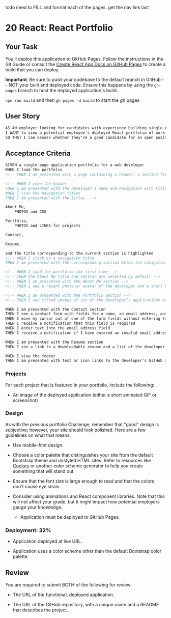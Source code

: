 todo 
need to FILL and format each of the pages. get the nav link last 

# 20 React: React Portfolio

## Your Task

You’ll deploy this application to GitHub Pages. Follow the instructions in the Git Guide or consult the [Create React App Docs on GitHub Pages](https://create-react-app.dev/docs/deployment/#github-pages) to create a build that you can deploy.

**Important**: Be sure to push your codebase to the default branch in GitHub -- NOT your built and deployed code. Ensure this happens by using the `gh-pages` branch to host the deployed application's build.

`npm run build` and then `gh-pages -d build` to start the gh pages

## User Story

```md
AS AN employer looking for candidates with experience building single-page applications
I WANT to view a potential employee's deployed React portfolio of work samples
SO THAT I can assess whether they're a good candidate for an open position
```

## Acceptance Criteria

```md
GIVEN a single-page application portfolio for a web developer
WHEN I load the portfolio
<!-- THEN I am presented with a page containing a header, a section for content, and a footer -->

<!-- WHEN I view the header
THEN I am presented with the developer's name and navigation with titles corresponding to different sections of the portfolio
WHEN I view the navigation titles
THEN I am presented with the titles  -->

About Me, 
    PHOTOS and CSS

Portfolio, 
    PHOTOS and LINKS for projects

Contact,

Resume, 

and the title corresponding to the current section is highlighted 
<!-- WHEN I click on a navigation title
THEN I am presented with the corresponding section below the navigation without the page reloading and that title is highlighted -->

<!-- WHEN I load the portfolio the first time -->
<!-- THEN the About Me title and section are selected by default -->
<!-- WHEN I am presented with the About Me section -->
<!-- THEN I see a recent photo or avatar of the developer and a short bio about them -->

<!-- WHEN I am presented with the Portfolio section -->
<!-- THEN I see titled images of six of the developer’s applications with links to both the deployed applications and the corresponding GitHub repositories -->

WHEN I am presented with the Contact section
THEN I see a contact form with fields for a name, an email address, and a message
WHEN I move my cursor out of one of the form fields without entering text
THEN I receive a notification that this field is required
WHEN I enter text into the email address field
THEN I receive a notification if I have entered an invalid email address

WHEN I am presented with the Resume section
THEN I see a link to a downloadable resume and a list of the developer’s proficiencies

WHEN I view the footer
THEN I am presented with text or icon links to the developer’s GitHub and LinkedIn profiles, and their profile on a third platform (Stack Overflow, Twitter)
```


### Projects

For each project that is featured in your portfolio, include the following:

* An image of the deployed application (either a short animated GIF or screenshot)

### Design

As with the previous portfolio Challenge, remember that "good" design is subjective; however, your site should look polished. Here are a few guidelines on what that means:

* Use mobile-first design.

* Choose a color palette that distinguishes your site from the default Bootstrap theme and unstyled HTML sites. Refer to resources like [Coolors](https://coolors.co/) or another color scheme generator to help you create something that will stand out.

* Ensure that the font size is large enough to read and that the colors don't cause eye strain.

* Consider using animations and React component libraries. Note that this will not affect your grade, but it might impact how potential employers gauge your knowledge.

    * Application must be deployed to GitHub Pages.

### Deployment: 32%

* Application deployed at live URL.


* Application uses a color scheme other than the default Bootstrap color palette.


## Review

You are required to submit BOTH of the following for review:

* The URL of the functional, deployed application.

* The URL of the GitHub repository, with a unique name and a README that describes the project.
